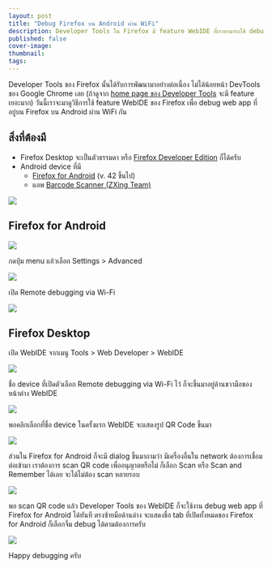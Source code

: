 ```yaml
---
layout: post
title: "Debug Firefox บน Android ผ่าน WiFi"
description: Developer Tools ใน Firefox มี feature WebIDE ที่เราสามารถใช้ debug web app จาก Firefox บน Android ได้ผ่าน WiFi ถือว่าสะดวกดี มีขั้นตอนการ setup เพียงเล็กน้อยครับ
published: false
cover-image: 
thumbnail: 
tags:
---
```


Developer Tools ของ Firefox นั้นได้รับการพัฒนามาอย่างต่อเนื่อง ไม่ได้น้อยหน้า DevTools ของ Google Chrome เลย
(ถ้าดูจาก [home page ของ Developer Tools](https://developer.mozilla.org/en-US/docs/Tools) จะมี feature เยอะมาก) 
วันนี้เราจะมาดูวิธีการใช้ feature WebIDE ของ Firefox เพื่อ debug web app ที่อยู่บน Firefox บน Android ผ่าน WiFi กัน

## สิ่งที่ต้องมี

- Firefox Desktop จะเป็นตัวธรรมดา หรือ [Firefox Developer Edition](https://www.mozilla.org/en-US/firefox/developer/) ก็ได้ครับ
- Android device ที่มี 
  - [Firefox for Android](https://play.google.com/store/apps/details?id=org.mozilla.firefox) (v. 42 ขึ้นไป)
  - แอพ [Barcode Scanner (ZXing Team)](https://play.google.com/store/apps/details?id=com.google.zxing.client.android)

![](/img/posts/firefox-wifi-debug/mobile-download-app.png)

## Firefox for Android

![](/img/posts/firefox-wifi-debug/mobile-firefox-menu.png)

กดปุ่ม menu แล้วเลือก Settings > Advanced

![](/img/posts/firefox-wifi-debug/mobile-firefox-settings.png)

เปิด Remote debugging via Wi-Fi

![](/img/posts/firefox-wifi-debug/mobile-firefox-dev-settings.png)


## Firefox Desktop

เปิด WebIDE จากเมนู Tools > Web Developer > WebIDE

![](/img/posts/firefox-wifi-debug/desktop-webide.png)

ชื่อ device ที่เปิดตัวเลือก Remote debugging via Wi-Fi ไว้ ก็จะขึ้นมาอยู่ด้านขวามือของหน้าต่าง WebIDE

![](/img/posts/firefox-wifi-debug/desktop-devices-list.png)

พอคลิกเลือกที่ชื่อ device ในครั้งแรก WebIDE จะแสดงรูป QR Code ขึ้นมา 

![](/img/posts/firefox-wifi-debug/desktop-scan-qr-code.png)

ส่วนใน Firefox for Android ก็จะมี dialog ขึ้นมาถามว่า
มีเครื่องอื่นใน network ต้องการเชื่อมต่อเข้ามา เราต้องการ scan QR code เพื่ออนุญาตหรือไม่
ก็เลือก Scan หรือ Scan and Remember ได้เลย จะได้ไม่ต้อง scan หลายรอบ

![](/img/posts/firefox-wifi-debug/mobile-permission-requests.png)

พอ scan QR code แล้ว Developer Tools ของ WebIDE ก็จะใช้งาน debug web app ที่ Firefox for Android ได้ทันที
ตรงซ้ายมือด้านล่าง จะแสดงชื่อ tab ที่เปิดทั้งหมดของ Firefox for Android ก็เลือกจิ้ม debug ได้ตามต้องการครับ

![](/img/posts/firefox-wifi-debug/desktop-devtools-enabled.png)

Happy debugging ครับ
